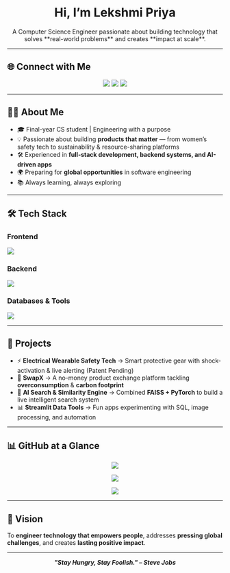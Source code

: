 <h1 align="center">Hi, I’m Lekshmi Priya</h1>  

<p align="center">
A Computer Science Engineer passionate about building technology that solves **real-world problems** and creates **impact at scale**.  
</p>  

---

## 🌐 Connect with Me  
<p align="center">
  <a href="https://your-portfolio-link" target="_blank"><img src="https://img.shields.io/badge/Portfolio-000?style=for-the-badge&logo=vercel&logoColor=white" /></a>
  <a href="https://github.com/yourgithub" target="_blank"><img src="https://img.shields.io/badge/GitHub-000?style=for-the-badge&logo=github&logoColor=white" /></a>
  <a href="https://linkedin.com/in/yourlinkedin" target="_blank"><img src="https://img.shields.io/badge/LinkedIn-0077B5?style=for-the-badge&logo=linkedin&logoColor=white" /></a>
</p>  

---

## 👩‍💻 About Me  

- 🎓 Final-year CS student | Engineering with a purpose  
- 💡 Passionate about building **products that matter** — from women’s safety tech to sustainability & resource-sharing platforms  
- 🛠 Experienced in **full-stack development, backend systems, and AI-driven apps**  
- 🌍 Preparing for **global opportunities** in software engineering  
- 📚 Always learning, always exploring  

---

## 🛠 Tech Stack  

### Frontend  
<p>
  <img src="https://skillicons.dev/icons?i=html,css,js,react,flutter" />
</p>

### Backend  
<p>
  <img src="https://skillicons.dev/icons?i=nodejs,express,python,java,go" />
</p>  

### Databases & Tools  
<p>
  <img src="https://skillicons.dev/icons?i=mysql,postgresql,mongodb,git,github,aws" />
</p>  

---

## 🚀 Projects  

- ⚡ **Electrical Wearable Safety Tech** → Smart protective gear with shock-activation & live alerting (Patent Pending)  
- 🌱 **SwapX** → A no-money product exchange platform tackling **overconsumption** & **carbon footprint**  
- 🤖 **AI Search & Similarity Engine** → Combined **FAISS + PyTorch** to build a live intelligent search system  
- 📊 **Streamlit Data Tools** → Fun apps experimenting with SQL, image processing, and automation  

---

## 📊 GitHub at a Glance  

<p align="center">
  <img src="https://github-readme-streak-stats.herokuapp.com/?user=yourgithub&theme=dark&hide_border=true" />
</p>
<p align="center">
  <img src="https://github-readme-stats.vercel.app/api?username=yourgithub&show_icons=true&theme=dark&hide_border=true" />
</p>
<p align="center">
  <img src="https://github-readme-stats.vercel.app/api/top-langs/?username=yourgithub&layout=compact&theme=dark&hide_border=true" />
</p>

---

## 🌟 Vision  
To **engineer technology that empowers people**, addresses **pressing global challenges**, and creates **lasting positive impact**.  

---

<p align="center"><b><i>"Stay Hungry, Stay Foolish." – Steve Jobs</i></b></p>  
